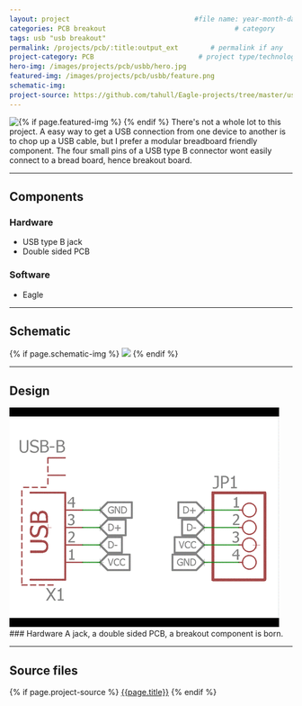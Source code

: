 ```yaml
---
layout: project                               #file name: year-month-day-title.md
categories: PCB breakout                                # category
tags: usb "usb breakout"
permalink: /projects/pcb/:title:output_ext        # permalink if any
project-category: PCB                          # project type/technology used
hero-img: /images/projects/pcb/usbb/hero.jpg
featured-img: /images/projects/pcb/usbb/feature.png                               # featured image if any
schematic-img:
project-source: https://github.com/tahull/Eagle-projects/tree/master/usbbreakout                              # sources
---
```


{% if page.featured-img %}
  <img src="{{ page.featured-img }}" class="img-fluid mr-3" style="float:left;"/>{% endif %}
There's not a whole lot to this project. A easy way to get a USB connection from one device to another is to chop up a USB cable, but I prefer a modular breadboard friendly component. The four small pins of a USB type B connector wont easily connect to a bread board, hence breakout board.

---
## Components
### Hardware
- USB type B jack
- Double sided PCB

### Software
- Eagle

---
## Schematic
{% if page.schematic-img %}
  <img src="{{ page.schematic-img }}" class="img-fluid"/>
{% endif %}

---
## Design
<img src="/images/projects/pcb/usbb/slide-show.gif" class="img-fluid"/>
### Hardware
A jack, a double sided PCB, a breakout component is born.

---
## Source files
{% if page.project-source %}
  <a href="{{ page.project-source }}">{{page.title}}</a>
{% endif %}
